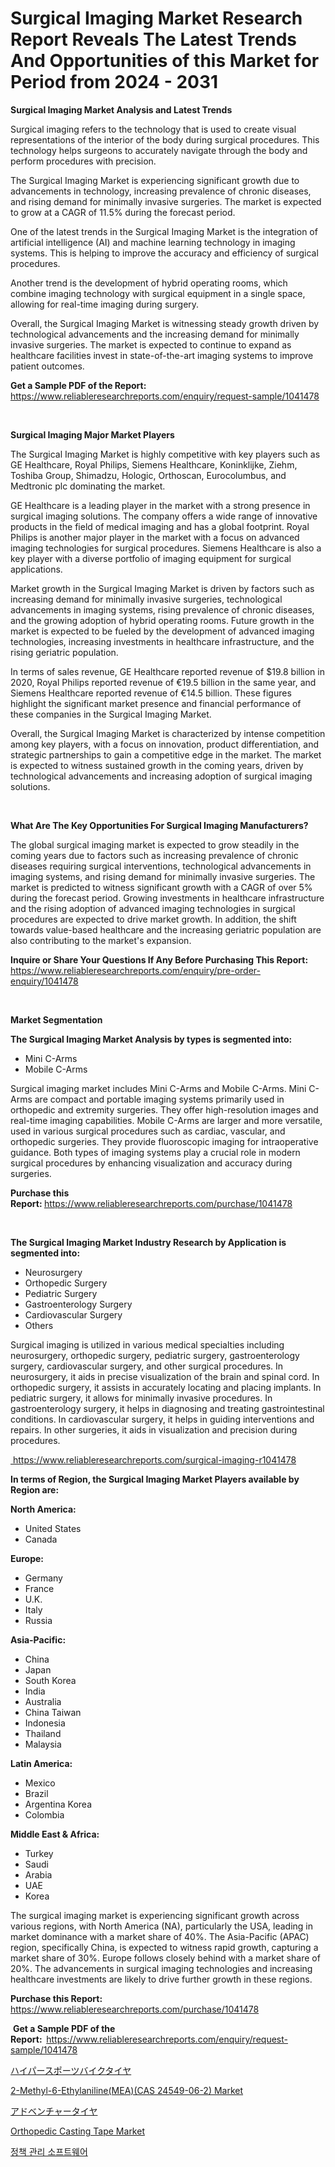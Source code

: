<p><h1>Surgical Imaging Market Research Report Reveals The Latest Trends And Opportunities of this Market for Period from 2024 - 2031</h1></p><p><strong>Surgical Imaging Market Analysis and Latest Trends</strong></p>
<p><p>Surgical imaging refers to the technology that is used to create visual representations of the interior of the body during surgical procedures. This technology helps surgeons to accurately navigate through the body and perform procedures with precision.</p><p>The Surgical Imaging Market is experiencing significant growth due to advancements in technology, increasing prevalence of chronic diseases, and rising demand for minimally invasive surgeries. The market is expected to grow at a CAGR of 11.5% during the forecast period.</p><p>One of the latest trends in the Surgical Imaging Market is the integration of artificial intelligence (AI) and machine learning technology in imaging systems. This is helping to improve the accuracy and efficiency of surgical procedures.</p><p>Another trend is the development of hybrid operating rooms, which combine imaging technology with surgical equipment in a single space, allowing for real-time imaging during surgery.</p><p>Overall, the Surgical Imaging Market is witnessing steady growth driven by technological advancements and the increasing demand for minimally invasive surgeries. The market is expected to continue to expand as healthcare facilities invest in state-of-the-art imaging systems to improve patient outcomes.</p></p>
<p><strong>Get a Sample PDF of the Report:&nbsp;</strong> <a href="https://www.reliableresearchreports.com/enquiry/request-sample/1041478">https://www.reliableresearchreports.com/enquiry/request-sample/1041478</a></p>
<p>&nbsp;</p>
<p><strong>Surgical Imaging Major Market Players</strong></p>
<p><p>The Surgical Imaging Market is highly competitive with key players such as GE Healthcare, Royal Philips, Siemens Healthcare, Koninklijke, Ziehm, Toshiba Group, Shimadzu, Hologic, Orthoscan, Eurocolumbus, and Medtronic plc dominating the market. </p><p>GE Healthcare is a leading player in the market with a strong presence in surgical imaging solutions. The company offers a wide range of innovative products in the field of medical imaging and has a global footprint. Royal Philips is another major player in the market with a focus on advanced imaging technologies for surgical procedures. Siemens Healthcare is also a key player with a diverse portfolio of imaging equipment for surgical applications.</p><p>Market growth in the Surgical Imaging Market is driven by factors such as increasing demand for minimally invasive surgeries, technological advancements in imaging systems, rising prevalence of chronic diseases, and the growing adoption of hybrid operating rooms. Future growth in the market is expected to be fueled by the development of advanced imaging technologies, increasing investments in healthcare infrastructure, and the rising geriatric population.</p><p>In terms of sales revenue, GE Healthcare reported revenue of $19.8 billion in 2020, Royal Philips reported revenue of €19.5 billion in the same year, and Siemens Healthcare reported revenue of €14.5 billion. These figures highlight the significant market presence and financial performance of these companies in the Surgical Imaging Market.</p><p>Overall, the Surgical Imaging Market is characterized by intense competition among key players, with a focus on innovation, product differentiation, and strategic partnerships to gain a competitive edge in the market. The market is expected to witness sustained growth in the coming years, driven by technological advancements and increasing adoption of surgical imaging solutions.</p></p>
<p>&nbsp;</p>
<p><strong>What Are The Key Opportunities For Surgical Imaging Manufacturers?</strong></p>
<p><p>The global surgical imaging market is expected to grow steadily in the coming years due to factors such as increasing prevalence of chronic diseases requiring surgical interventions, technological advancements in imaging systems, and rising demand for minimally invasive surgeries. The market is predicted to witness significant growth with a CAGR of over 5% during the forecast period. Growing investments in healthcare infrastructure and the rising adoption of advanced imaging technologies in surgical procedures are expected to drive market growth. In addition, the shift towards value-based healthcare and the increasing geriatric population are also contributing to the market's expansion.</p></p>
<p><strong>Inquire or Share Your Questions If Any Before Purchasing This Report:</strong> <a href="https://www.reliableresearchreports.com/enquiry/pre-order-enquiry/1041478">https://www.reliableresearchreports.com/enquiry/pre-order-enquiry/1041478</a></p>
<p>&nbsp;</p>
<p><strong>Market Segmentation</strong></p>
<p><strong>The Surgical Imaging Market Analysis by types is segmented into:</strong></p>
<p><ul><li>Mini C-Arms</li><li>Mobile C-Arms</li></ul></p>
<p><p>Surgical imaging market includes Mini C-Arms and Mobile C-Arms. Mini C-Arms are compact and portable imaging systems primarily used in orthopedic and extremity surgeries. They offer high-resolution images and real-time imaging capabilities. Mobile C-Arms are larger and more versatile, used in various surgical procedures such as cardiac, vascular, and orthopedic surgeries. They provide fluoroscopic imaging for intraoperative guidance. Both types of imaging systems play a crucial role in modern surgical procedures by enhancing visualization and accuracy during surgeries.</p></p>
<p><strong>Purchase this Report:&nbsp;</strong><a href="https://www.reliableresearchreports.com/purchase/1041478">https://www.reliableresearchreports.com/purchase/1041478</a></p>
<p>&nbsp;</p>
<p><strong>The Surgical Imaging Market Industry Research by Application is segmented into:</strong></p>
<p><ul><li>Neurosurgery</li><li>Orthopedic Surgery</li><li>Pediatric Surgery</li><li>Gastroenterology Surgery</li><li>Cardiovascular Surgery</li><li>Others</li></ul></p>
<p><p>Surgical imaging is utilized in various medical specialties including neurosurgery, orthopedic surgery, pediatric surgery, gastroenterology surgery, cardiovascular surgery, and other surgical procedures. In neurosurgery, it aids in precise visualization of the brain and spinal cord. In orthopedic surgery, it assists in accurately locating and placing implants. In pediatric surgery, it allows for minimally invasive procedures. In gastroenterology surgery, it helps in diagnosing and treating gastrointestinal conditions. In cardiovascular surgery, it helps in guiding interventions and repairs. In other surgeries, it aids in visualization and precision during procedures.</p></p>
<p><a href="https://www.reliableresearchreports.com/surgical-imaging-r1041478">&nbsp;https://www.reliableresearchreports.com/surgical-imaging-r1041478</a></p>
<p><strong>In terms of Region, the Surgical Imaging Market Players available by Region are:</strong></p>
<p>
    <p> <strong> North America: </strong>
        <ul>
            <li>United States</li>
            <li>Canada</li>
        </ul>
        </p> 
    <p> <strong> Europe: </strong>
        <ul>
            <li>Germany</li>
            <li>France</li>
            <li>U.K.</li>
            <li>Italy</li>
            <li>Russia</li>
        </ul>
        </p> 
    <p> <strong> Asia-Pacific: </strong>
        <ul>
            <li>China</li>
            <li>Japan</li>
            <li>South Korea</li>
            <li>India</li>
            <li>Australia</li>
            <li>China Taiwan</li>
            <li>Indonesia</li>
            <li>Thailand</li>
            <li>Malaysia</li>
        </ul>
        </p> 
    <p> <strong> Latin America: </strong>
        <ul>
            <li>Mexico</li>
            <li>Brazil</li>
            <li>Argentina Korea</li>
            <li>Colombia</li>
        </ul>
        </p> 
    <p> <strong> Middle East & Africa: </strong>
        <ul>
            <li>Turkey</li>
            <li>Saudi</li>
            <li>Arabia</li>
            <li>UAE</li>
            <li>Korea</li>
        </ul>
    </p>
    </p>
<p><p>The surgical imaging market is experiencing significant growth across various regions, with North America (NA), particularly the USA, leading in market dominance with a market share of 40%. The Asia-Pacific (APAC) region, specifically China, is expected to witness rapid growth, capturing a market share of 30%. Europe follows closely behind with a market share of 20%. The advancements in surgical imaging technologies and increasing healthcare investments are likely to drive further growth in these regions.</p></p>
<p><strong>Purchase this Report: </strong><a href="https://www.reliableresearchreports.com/purchase/1041478">https://www.reliableresearchreports.com/purchase/1041478</a></p>
<p>&nbsp;<strong>Get a Sample PDF of the Report:&nbsp;&nbsp;</strong><a href="https://www.reliableresearchreports.com/enquiry/request-sample/1041478">https://www.reliableresearchreports.com/enquiry/request-sample/1041478</a></p>
<p><strong></strong></p>
<p><p><a href="https://github.com/AriMuller2009/Market-Research-Report-List-1/blob/main/771037850172.md">ハイパースポーツバイクタイヤ</a></p><p><a href="https://issuu.com/reportprime-2/docs/2-methyl-6-ethylanilinemeacas-24549-06-2-market-si">2-Methyl-6-Ethylaniline(MEA)(CAS 24549-06-2) Market</a></p><p><a href="https://github.com/dathomson6534/Market-Research-Report-List-1/blob/main/796112950173.md">アドベンチャータイヤ</a></p><p><a href="https://github.com/fiixsa/Market-Research-Report-List-2/blob/main/orthopedic-casting-tape-market.md">Orthopedic Casting Tape Market</a></p><p><a href="https://github.com/TimmyMann6767/Market-Research-Report-List-1/blob/main/688246345322.md">정책 관리 소프트웨어</a></p></p>